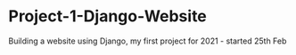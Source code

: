 # Project-1-Django-Website
Building a website using Django, my first project for 2021 - started 25th Feb
